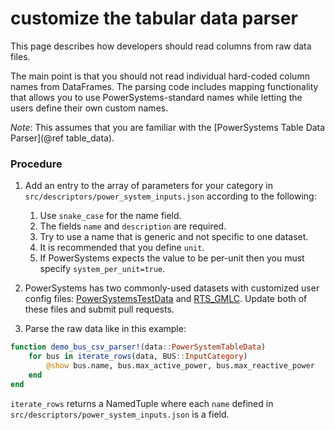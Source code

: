 # customize the tabular data parser

This page describes how developers should read columns from raw data files.

The main point is that you should not read individual hard-coded column names from
DataFrames. The parsing code includes mapping functionality that allows you to
use PowerSystems-standard names while letting the users define their own custom
names.

*Note*:  This assumes that you are familiar with the [PowerSystems Table Data Parser](@ref table_data).

### Procedure

1. Add an entry to the array of parameters for your category in
   `src/descriptors/power_system_inputs.json` according to the following:
   1. Use `snake_case` for the name field.
   2. The fields `name` and `description` are required.
   3. Try to use a name that is generic and not specific to one dataset.
   4. It is recommended that you define `unit`.
   5. If PowerSystems expects the value to be per-unit then you must specify
      `system_per_unit=true`.

2. PowerSystems has two commonly-used datasets with customized user config
   files:
   [PowerSystemsTestData](https://github.com/NREL/PowerSystemsTestData/blob/main/RTS_GMLC/user_descriptors.yaml)
   and
   [RTS_GMLC](https://github.com/GridMod/RTS-GMLC/blob/master/RTS_Data/FormattedData/SIIP/user_descriptors.yaml).
   Update both of these files and submit pull requests.

3. Parse the raw data like in this example:

```julia
function demo_bus_csv_parser!(data::PowerSystemTableData)
    for bus in iterate_rows(data, BUS::InputCategory)
        @show bus.name, bus.max_active_power, bus.max_reactive_power
    end
end
```

`iterate_rows` returns a NamedTuple where each `name` defined in
`src/descriptors/power_system_inputs.json` is a field.
